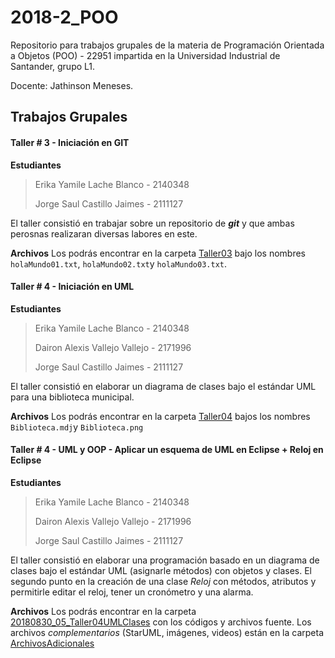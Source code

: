 # 2018-2_POO

Repositorio para trabajos grupales de la materia de Programación Orientada a Objetos (POO) - 22951 impartida en la Universidad Industrial de Santander, grupo L1.

Docente: Jathinson Meneses.

## Trabajos Grupales

#### Taller # 3 - Iniciación en GIT
**Estudiantes**
>Erika Yamile Lache Blanco - 2140348
>
>Jorge Saul Castillo Jaimes - 2111127

El taller consistió en trabajar sobre un repositorio de **_git_** y que ambas perosnas realizaran diversas labores en este.

**Archivos** Los podrás encontrar en la carpeta [Taller03](Taller03) bajo los nombres `holaMundo01.txt`, `holaMundo02.txt`y `holaMundo03.txt`.

#### Taller # 4 - Iniciación en UML
**Estudiantes**
>Erika Yamile Lache Blanco - 2140348
>
>Dairon Alexis Vallejo Vallejo - 2171996
>
>Jorge Saul Castillo Jaimes - 2111127

El taller consistió en elaborar un diagrama de clases bajo el estándar UML para una biblioteca municipal. 

**Archivos** Los podrás encontrar en la carpeta [Taller04](Taller04) bajos los nombres `Biblioteca.mdj`y `Biblioteca.png`

#### Taller # 4 - UML y OOP - Aplicar un esquema de UML en Eclipse + Reloj en Eclipse
**Estudiantes**
>Erika Yamile Lache Blanco - 2140348
>
>Dairon Alexis Vallejo Vallejo - 2171996
>
>Jorge Saul Castillo Jaimes - 2111127

El taller consistió en elaborar una programación basado en un diagrama de clases bajo el estándar UML (asignarle métodos) con objetos y clases. El segundo punto en la creación de una clase _Reloj_ con métodos, atributos y permitirle editar el reloj, tener un cronómetro y una alarma.

**Archivos** Los podrás encontrar en la carpeta [20180830_05_Taller04UMLClases](20180830_05_Taller04UMLClases) con los códigos y archivos fuente. Los archivos _complementarios_ (StarUML, imágenes, videos) están en la carpeta [ArchivosAdicionales](20180830_05_Taller04UMLClases/ArchivosAdicionales)
